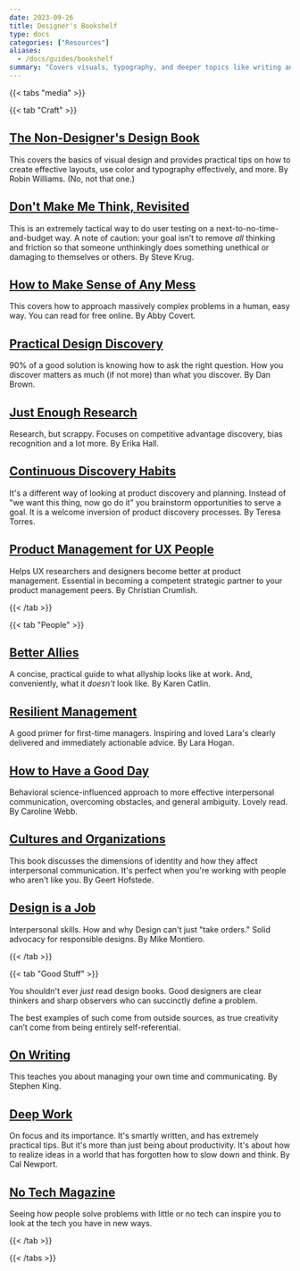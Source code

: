 ```yaml
---
date: 2023-09-26
title: Designer's Bookshelf
type: docs
categories: ["Resources"]
aliases:
  - /docs/guides/bookshelf
summary: "Covers visuals, typography, and deeper topics like writing and communicating."
---
```


{{< tabs "media" >}}

{{< tab "Craft" >}}

## [The Non-Designer's Design Book](https://www.amazon.com/Williams-Non-Designers-Design-Bk_p3-Designers/dp/0321534042)
This covers the basics of visual design and provides practical tips on how to create effective layouts, use color and typography effectively, and more. By Robin Williams. (No, not that one.)

## [Don't Make Me Think, Revisited](https://www.oreilly.com/library/view/dont-make-me/9780133597271/)
This is an extremely tactical way to do user testing on a next-to-no-time-and-budget way. A note of caution: your goal isn’t to remove _all_ thinking and friction so that someone unthinkingly does something unethical or damaging to themselves or others. By Steve Krug.

## [How to Make Sense of Any Mess](https://abbycovert.com/make-sense/)
This covers how to approach massively complex problems in a human, easy way. You can read for free online. By Abby Covert.

## [Practical Design Discovery](https://abookapart.com/products/practical-design-discovery)
90% of a good solution is knowing how to ask the right question. How you discover matters as much (if not more) than what you discover. By Dan Brown.

## [Just Enough Research](https://abookapart.com/products/just-enough-research)
Research, but scrappy. Focuses on competitive advantage discovery, bias recognition and a lot more. By Erika Hall.

## [Continuous Discovery Habits](https://www.amazon.com/Continuous-Discovery-Habits-Discover-Products/dp/1736633309)
It's a different way of looking at product discovery and planning. Instead of "we want this thing, now go do it" you brainstorm opportunities to serve a goal. It is a welcome inversion of product discovery processes. By Teresa Torres.

## [Product Management for UX People](https://www.amazon.com/Product-Management-UX-People-Designing/dp/1933820713)
Helps UX researchers and designers become better at product management. Essential in becoming a competent strategic partner to your product management peers. By Christian Crumlish.

{{< /tab >}}


{{< tab "People" >}}
## [Better Allies](https://betterallies.com)
A concise, practical guide to what allyship looks like at work. And, conveniently, what it *doesn't* look like. By Karen Catlin.

## [Resilient Management](https://resilient-management.com/)
A good primer for first-time managers. Inspiring and loved Lara's clearly delivered and immediately actionable advice. By Lara Hogan.

## [How to Have a Good Day](https://carolinewebb.co/books/how-to-have-a-good-day/)
Behavioral science-influenced approach to more effective interpersonal communication, overcoming obstacles, and general ambiguity. Lovely read. By Caroline Webb.

## [Cultures and Organizations](https://www.amazon.com/Cultures-Organizations-Software-Mind-Third/dp/0071664181)
This book discusses the dimensions of identity and how they affect interpersonal communication. It's perfect when you're working with people who aren't like you. By Geert Hofstede.

## [Design is a Job](https://abookapart.com/products/design-is-a-job)
Interpersonal skills. How and why Design can't just "take orders." Solid advocacy for responsible designs. By Mike Montiero.

{{< /tab >}}

{{< tab "Good Stuff" >}}

You shouldn't ever _just_ read design books. Good designers are clear thinkers and sharp observers who can succinctly define a problem. 

The best examples of such come from outside sources, as true creativity can’t come from being entirely self-referential. 

## [On Writing](https://www.amazon.com/Writing-Memoir-Craft-Stephen-King/dp/1982159375)
This teaches you about managing your own time and communicating. By Stephen King.

## [Deep Work](https://www.amazon.com/Deep-Work-Focused-Success-Distracted/dp/1455586692)
On focus and its importance. It's smartly written, and has extremely practical tips. But it's more than just being about productivity. It's about how to realize ideas in a world that has forgotten how to slow down and think. By Cal Newport.

## [No Tech Magazine](https://www.notechmagazine.com)
Seeing how people solve problems with little or no tech can inspire you to look at the tech you have in new ways.

{{< /tab >}}

{{< /tabs >}}
